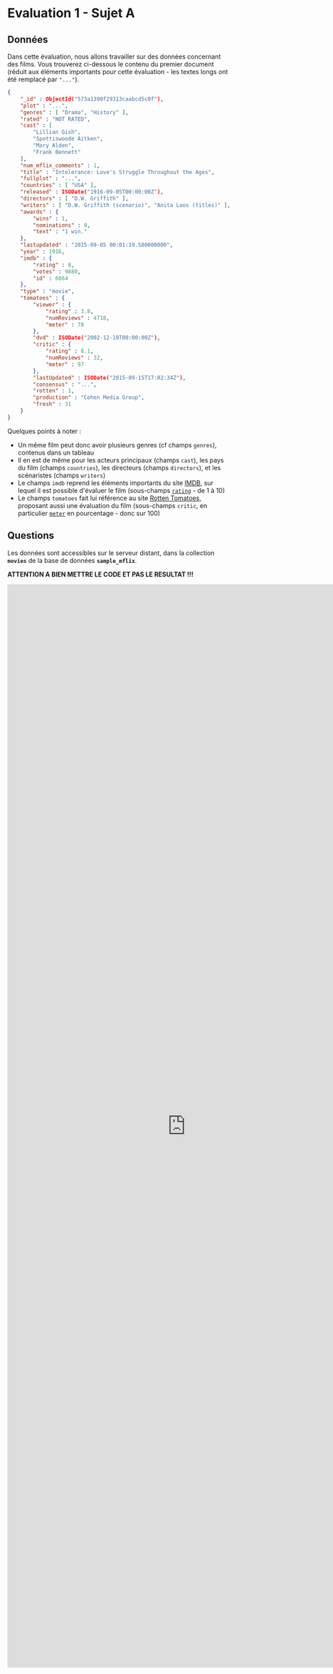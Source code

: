 # Evaluation 1 - Sujet A

## Données

Dans cette évaluation, nous allons travailler sur des données concernant des films. Vous trouverez ci-dessous le contenu du premier document (réduit aux éléments importants pour cette évaluation - les textes longs ont été remplacé par `"..."`).

```json
{
	"_id" : ObjectId("573a1390f29313caabcd5c0f"),
	"plot" : "...",
	"genres" : [ "Drama", "History" ],
	"rated" : "NOT RATED",
	"cast" : [
		"Lillian Gish",
		"Spottiswoode Aitken",
		"Mary Alden",
		"Frank Bennett"
	],
	"num_mflix_comments" : 1,
	"title" : "Intolerance: Love's Struggle Throughout the Ages",
	"fullplot" : "...",
	"countries" : [ "USA" ],
	"released" : ISODate("1916-09-05T00:00:00Z"),
	"directors" : [ "D.W. Griffith" ],
	"writers" : [ "D.W. Griffith (scenario)", "Anita Loos (titles)" ],
	"awards" : {
		"wins" : 1,
		"nominations" : 0,
		"text" : "1 win."
	},
	"lastupdated" : "2015-09-05 00:01:19.580000000",
	"year" : 1916,
	"imdb" : {
		"rating" : 8,
		"votes" : 9880,
		"id" : 6864
	},
	"type" : "movie",
	"tomatoes" : {
		"viewer" : {
			"rating" : 3.8,
			"numReviews" : 4718,
			"meter" : 78
		},
		"dvd" : ISODate("2002-12-10T00:00:00Z"),
		"critic" : {
			"rating" : 8.1,
			"numReviews" : 32,
			"meter" : 97
		},
		"lastUpdated" : ISODate("2015-09-15T17:02:34Z"),
		"consensus" : "...",
		"rotten" : 1,
		"production" : "Cohen Media Group",
		"fresh" : 31
	}
}
```

Quelques points à noter :

- Un même film peut donc avoir plusieurs genres (cf champs `genres`), contenus dans un tableau
- Il en est de même pour les acteurs principaux (champs `cast`), les pays du film (champs `countries`), les directeurs (champs `directors`), et les scénaristes (champs `writers`)
- Le champs `imdb` reprend les éléments importants du site [IMDB](https://www.imdb.com/), sur lequel il est possible d'évaluer le film (sous-champs [`rating`](https://help.imdb.com/article/imdb/track-movies-tv/ratings-faq/G67Y87TFYYP6TWAV?ref_=helpsect_cons_2_4#ratings) - de 1 à 10)
- Le champs `tomatoes` fait lui référence au site [Rotten Tomatoes](https://www.rottentomatoes.com/), proposant aussi une évaluation du film (sous-champs `critic`, en particulier [`meter`](https://www.rottentomatoes.com/about#whatisthetomatometer) en pourcentage - donc sur 100)

## Questions

Les données sont accessibles sur le serveur distant, dans la collection **`movies`** de la base de données **`sample_mflix`**.

**ATTENTION A BIEN METTRE LE CODE ET PAS LE RESULTAT !!!**

<iframe src="https://docs.google.com/forms/d/e/1FAIpQLSdWjDf3dPvCIjpAI2JBNbRrSn7C_TGl0jLCmsCKrQw5Ztl91g/viewform?embedded=true" width="800" height="2429" frameborder="0" marginheight="0" marginwidth="0">Chargement…</iframe>

<!--
- Combien y-a-t'il de films en tout dans la base ?
db.mflix.count()
- Combien y-a-t'il de films français ?
db.mflix.count({countries: "France"})
- Quels sont les types existant dans la base ?
db.mflix.distinct("type")
- Retrouver toutes les informations du film dont le titre (champs `title` donc) est "Wayne's World", en les affichant proprement (avec retour à la ligne et indentation)
db.mflix.find({title: "Wayne's World"})
- Donner uniquement les titres des films ayant une note de 9 sur le site IMDB (champs `rating` dans le champs `imdb`)
db.mflix.find(
    {"imdb.rating": 9},
    {_id: 0, title: 1}
)
- Donner les titres des films et leur note IMDB, pour ceux dont elle est inférieure strictement à 2
db.mflix.find(
    {"imdb.rating": {$lt: 2}},     
    {_id: 0, title: 1, "imdb.rating": 1} 
)
- Donner la note IMDB moyenne, ainsi que la maximale et la minimale, pour tous les films
db.mflix.aggregate([
    {$group: {_id: "Tous", moy: {$avg: "$imdb.rating"}}}
])
- Donner par année (champs `year` donc) le nombre de films dans la base (en veillant à faire attention à l'ordre du résultat)
db.mflix.aggregate([
    {$group: {_id: "$year", nb: {$sum: 1}}},
    {$sort: {_id: 1}}
])
- Donner par genre (champs `genres`) le nombre de films, en triant les genres par nombre de films décroissant
db.mflix.aggregate([
    {$unwind: "$genres"},
    {$sortByCount: "$genres"}
])
- Quels sont les 5 acteurs ayant joué le plus de films (nom de l'acteur, avec le nombre de films joués)
db.mflix.aggregate([ 
    {$unwind: "$cast"},
    {$sortByCount: "$cast"},
    {$limit: 5}
])
- Combien y-a-t'il d'acteurs dans la base ?
db.mflix.aggregate([ 
    {$unwind: "$cast"},
    {$sortByCount: "$cast"},
    {$group: {_id: "Nb acteurs", nb: {$sum: 1}}}
])
- Donner par nombre de directeurs, le nombre de films (attention, certains films n'ont pas de directeurs, et donc pas le champs correspondant - On n'affichera pas le cas 0 directeurs)
db.mflix.aggregate([
    {$match: {cast: {$exists: true}}},
    {$addFields: {nb_dir: {$size: "$cast"}}},
    {$group: {_id: "$nb_dir", nb: {$sum: 1}}},
    {$sort: {_id: 1}}
])
-->
